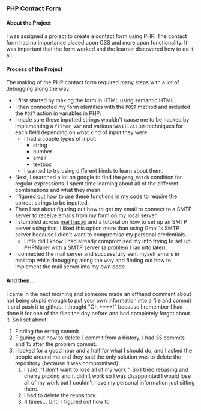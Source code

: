 ### PHP Contact Form

#### About the Project
I was assigned a project to create a contact form using PHP. The contact form had no importance placed upon CSS and more upon functionality. It was important that the form worked and the learner discovered how to do it all.

#### Process of the Project
The making of the PHP contact form required many steps with a lot of debugging along the way:
- I first started by making the form in HTML using semantic HTML. 
- I then connected my form identities with the `POST` method and included the `POST` action in variables in PHP. 
- I made sure these inputted strings wouldn't cause me to be hacked by implementing a `filter_var` and various `SANITIZATION` techniques for each field depending on what kind of input they were.
    - I had a couple types of input:
        - string
        - number
        - email
        - textbox
    - I wanted to try using different kinds to learn about them.
- Next, I searched a lot on google to find the `preg_match` condition for regular expressions. I spent time learning about all of the different combinations and what they mean.
- I figured out how to use these functions in my code to require the correct strings to be inputted.
- Then I set about figuring out how to get my email to connect to a SMTP server to receive emails from my form on my local server.
- I stumbled across [mailtrap.io](https://mailtrap.io/) and a tutorial on how to set up an SMTP server using that. I liked this option more than using Gmail's SMTP server because I didn't want to compromise my personal credentials.
    - Little did I know I had already compromised my info trying to set up PHPMailer with a SMTP server (a problem I ran into later).
- I connected the mail server and successfully sent myself emails in mailtrap while debugging along the way and finding out how to implement the mail server into my own code.

#### And then...
I came in the next morning and someone made an offhand comment about not being stupid enough to put your own information into a file and commit it and push it to github. I thought "Oh ****!" because I remember I had done it for one of the files the day before and had completely forgot about it. So I set about
1. Finding the erring commit.
2. Figuring out how to delete 1 commit from a history.
I had 35 commits and 15 after the problem commit.
3. I looked for a good hour and a half for what I should do, and I asked the people around me and they said the only solution was to delete the repository (because it was compromised).
    1. I said: "I don't want to lose all of my work.". So I tried rebasing and cherry picking and it didn't work so I was disappointed I would lose all of my work but I couldn't have my personal information just sitting there.
    2. I had to delete the repository.
    3. 4 times... Until I figured out how to 